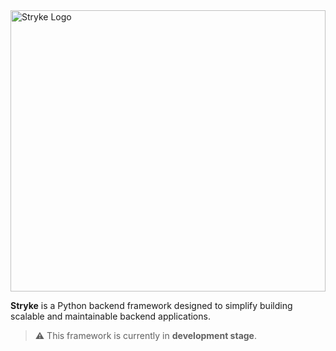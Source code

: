 <img src="https://github.com/DeveloperAromal/Stryke/blob/main/assets/logo02.png" alt="Stryke Logo" style="width:100%; height:450px;"/>

**Stryke** is a Python backend framework designed to simplify building scalable and maintainable backend applications.

> ⚠️ This framework is currently in **development stage**.
